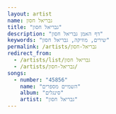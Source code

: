 ```yaml
---
layout: artist
name: גבריאל חסון
title: "גבריאל חסון"
description: "דף האמן גבריאל חסון"
keywords: "שירים, מוזיקה, גבריאל חסון"
permalink: /artists/גבריאל-חסון
redirect_from:
  - /artists/list/גבריאל חסון
  - /artists/גבריאל-חסון/
songs:
  - number: "45856"
    name: "השמיים מספרים"
    album: "סינגלים"
    artist: "גבריאל חסון"
---
```

